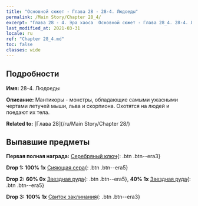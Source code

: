 ```yaml
---
title: "Основной сюжет - Глава 28 - 28-4. Людоеды"
permalink: /Main Story/Chapter 28_4/
excerpt: "Глава 28 - 4. Эра хаоса  Основной сюжет - Глава 28_4. 28-4. Людоеды"
last_modified_at: 2021-03-31
locale: ru
ref: "Chapter 28_4.md"
toc: false
classes: wide
---
```


## Подробности

 **Имя:** 28-4. Людоеды

 **Описание:** Мантикоры - монстры, обладающие самыми ужасными чертами летучей мыши, льва и скорпиона. Охотятся на людей и поедают их тела.

 **Related to:** [Глава 28](/ru/Main Story/Chapter 28/)

## Выпавшие предметы

 **Первая полная награда:** [Серебряный ключ](/ru/Items/con_693/){: .btn .btn--era3}

 **Drop 1:** **100% 1x** [Сияющая сера](/ru/Items/mat_99/){: .btn .btn--era5}

 **Drop 2:** **60% 0x** [Звездная руда](/ru/Items/mat_89/){: .btn .btn--era5}, **40% 1x** [Звездная руда](/ru/Items/mat_89/){: .btn .btn--era5}

 **Drop 3:** **100% 1x** [Свиток заклинания](/ru/Items/con_694/){: .btn .btn--era3}

